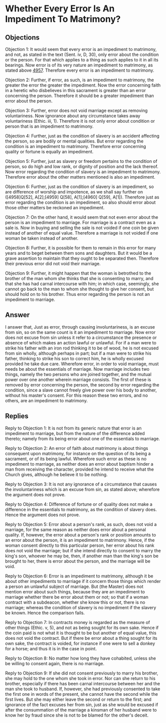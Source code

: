 # Whether Every Error Is An Impediment To Matrimony?

## Objections

Objection 1: It would seem that every error is an impediment to matrimony, and not, as stated in the text (Sent. iv, D, 30), only error about the condition or the person. For that which applies to a thing as such applies to it in all its bearings. Now error is of its very nature an impediment to matrimony, as stated above [4957](A[1]). Therefore every error is an impediment to matrimony.

Objection 2: Further, if error, as such, is an impediment to matrimony, the greater the error the greater the impediment. Now the error concerning faith in a heretic who disbelieves in this sacrament is greater than an error concerning the person. Therefore it should be a greater impediment than error about the person.

Objection 3: Further, error does not void marriage except as removing voluntariness. Now ignorance about any circumstance takes away voluntariness (Ethic. iii, 1). Therefore it is not only error about condition or person that is an impediment to matrimony.

Objection 4: Further, just as the condition of slavery is an accident affecting the person, so are bodily or mental qualities. But error regarding the condition is an impediment to matrimony. Therefore error concerning quality or fortune is equally an impediment.

Objection 5: Further, just as slavery or freedom pertains to the condition of person, so do high and low rank, or dignity of position and the lack thereof. Now error regarding the condition of slavery is an impediment to matrimony. Therefore error about the other matters mentioned is also an impediment.

Objection 6: Further, just as the condition of slavery is an impediment, so are difference of worship and impotence, as we shall say further on ([4958]Q[52], A[2];[4959] Q[58], A[1];[4960] Q[59], A[1]). Therefore just as error regarding the condition is an impediment, so also should error about those other matters be reckoned an impediment.

Objection 7: On the other hand, it would seem that not even error about the person is an impediment to marriage. For marriage is a contract even as a sale is. Now in buying and selling the sale is not voided if one coin be given instead of another of equal value. Therefore a marriage is not voided if one woman be taken instead of another.

Objection 8: Further, it is possible for them to remain in this error for many years and to beget between them sons and daughters. But it would be a grave assertion to maintain that they ought to be separated then. Therefore their previous error did not void their marriage.

Objection 9: Further, it might happen that the woman is betrothed to the brother of the man whom she thinks that she is consenting to marry, and that she has had carnal intercourse with him; in which case, seemingly, she cannot go back to the man to whom she thought to give her consent, but should hold on to his brother. Thus error regarding the person is not an impediment to marriage.

## Answer



I answer that, Just as error, through causing involuntariness, is an excuse from sin, so on the same count is it an impediment to marriage. Now error does not excuse from sin unless it refer to a circumstance the presence or absence of which makes an action lawful or unlawful. For if a man were to strike his father with an iron rod thinking it to be of wood, he is not excused from sin wholly, although perhaps in part; but if a man were to strike his father, thinking to strike his son to correct him, he is wholly excused provided he take due care. Wherefore error, in order to void marriage, must needs be about the essentials of marriage. Now marriage includes two things, namely the two persons who are joined together, and the mutual power over one another wherein marriage consists. The first of these is removed by error concerning the person, the second by error regarding the condition, since a slave cannot freely give power over his body to another, without his master's consent. For this reason these two errors, and no others, are an impediment to matrimony.

## Replies

Reply to Objection 1: It is not from its generic nature that error is an impediment to marriage, but from the nature of the difference added thereto; namely from its being error about one of the essentials to marriage.

Reply to Objection 2: An error of faith about matrimony is about things consequent upon matrimony, for instance on the question of its being a sacrament, or of its being lawful. Wherefore such error as these is no impediment to marriage, as neither does an error about baptism hinder a man from receiving the character, provided he intend to receive what the Church gives, although he believe it to be nothing.

Reply to Objection 3: It is not any ignorance of a circumstance that causes the involuntariness which is an excuse from sin, as stated above; wherefore the argument does not prove.

Reply to Objection 4: Difference of fortune or of quality does not make a difference in the essentials to matrimony, as the condition of slavery does. Hence the argument does not prove.

Reply to Objection 5: Error about a person's rank, as such, does not void a marriage, for the same reason as neither does error about a personal quality. If, however, the error about a person's rank or position amounts to an error about the person, it is an impediment to matrimony. Hence, if the woman consent directly to this particular person, her error about his rank does not void the marriage; but if she intend directly to consent to marry the king's son, whoever he may be, then, if another man than the king's son be brought to her, there is error about the person, and the marriage will be void.

Reply to Objection 6: Error is an impediment to matrimony, although it be about other impediments to marriage if it concern those things which render a person an unlawful subject of marriage. But (the Master) does not mention error about such things, because they are an impediment to marriage whether there be error about them or not; so that if a woman contract with a subdeacon, whether she know this or not, there is no marriage; whereas the condition of slavery is no impediment if the slavery be known. Hence the comparison fails.

Reply to Objection 7: In contracts money is regarded as the measure of other things (Ethic. v, 5), and not as being sought for its own sake. Hence if the coin paid is not what it is thought to be but another of equal value, this does not void the contract. But if there be error about a thing sought for its own sake, the contract is voided, for instance if one were to sell a donkey for a horse; and thus it is in the case in point.

Reply to Objection 8: No matter how long they have cohabited, unless she be willing to consent again, there is no marriage.

Reply to Objection 9: If she did not consent previously to marry his brother, she may hold to the one whom she took in error. Nor can she return to his brother, especially if there has been carnal intercourse between her and the man she took to husband. If, however, she had previously consented to take the first one in words of the present, she cannot have the second while the first lives. But she may either leave the second or return to the first; and ignorance of the fact excuses her from sin, just as she would be excused if after the consummation of the marriage a kinsman of her husband were to know her by fraud since she is not to be blamed for the other's deceit.